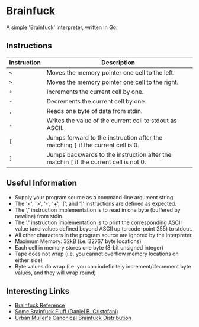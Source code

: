 # Brainfuck

A simple 'Brainfuck' interpreter, written in Go.

## Instructions

| Instruction | Description                                                                            |
| ----------- | -------------------------------------------------------------------------------------- |
| `<`         | Moves the memory pointer one cell to the left.                                         |
| `>`         | Moves the memory pointer one cell to the right.                                        |
| `+`         | Increments the current cell by one.                                                    |
| `-`         | Decrements the current cell by one.                                                    |
| `,`         | Reads one byte of data from stdin.                                                     |
| `.`         | Writes the value of the current cell to stdout as ASCII.                               |
| `[`         | Jumps forward to the instruction after the matching `]` if the current cell is 0.      |
| `]`         | Jumps backwards to the instruction after the matchin `[` if the current cell is not 0. |


## Useful Information

- Supply your program source as a command-line argument string.
- The '<', '>', '-', '+', '[', and ']' instructions are defined as expected.
- The ',' instruction implementation is to read in one byte (buffered by newline) from stdin.
- The '.' instruction implementation is to print the corresponding ASCII value (and values defined beyond ASCII up to code-point 255) to stdout.
- All other characters in the program source are ignored by the interpreter.
- Maximum Memory: 32kB (i.e. 32767 byte locations)
- Each cell in memory stores one byte (8-bit unsigned integer)
- Tape does not wrap (i.e. you cannot overflow memory locations on either side)
- Byte values do wrap (i.e. you can indefinitely increment/decrement byte values, and they will wrap round)

## Interesting Links

- [Brainfuck Reference](https://brainfuck.org/brainfuck.html)
- [Some Brainfuck Fluff (Daniel B. Cristofani)](https://brainfuck.org)
- [Urban Muller's Canonical Brainfuck Distribution](https://aminet.net/package.php?package=dev/lang/brainfuck-2.lha)


